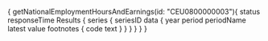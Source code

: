 {
  getNationalEmploymentHoursAndEarnings(id: "CEU0800000003"){
    status
    responseTime
    Results {
      series {
        seriesID
        data {
          year
          period
          periodName
          latest
          value
          footnotes {
            code
            text
          }
        }
      }
    }
  }
}